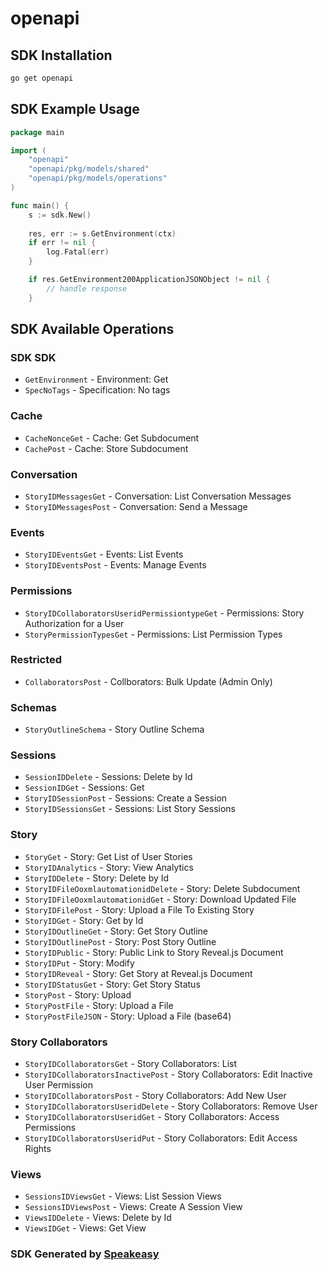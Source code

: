 # openapi

<!-- Start SDK Installation -->
## SDK Installation

```bash
go get openapi
```
<!-- End SDK Installation -->

## SDK Example Usage
<!-- Start SDK Example Usage -->
```go
package main

import (
    "openapi"
    "openapi/pkg/models/shared"
    "openapi/pkg/models/operations"
)

func main() {
    s := sdk.New()
    
    res, err := s.GetEnvironment(ctx)
    if err != nil {
        log.Fatal(err)
    }

    if res.GetEnvironment200ApplicationJSONObject != nil {
        // handle response
    }
```
<!-- End SDK Example Usage -->

<!-- Start SDK Available Operations -->
## SDK Available Operations

### SDK SDK

* `GetEnvironment` - Environment: Get
* `SpecNoTags` - Specification: No tags

### Cache

* `CacheNonceGet` - Cache: Get Subdocument
* `CachePost` - Cache: Store Subdocument

### Conversation

* `StoryIDMessagesGet` - Conversation: List Conversation Messages
* `StoryIDMessagesPost` - Conversation: Send a Message

### Events

* `StoryIDEventsGet` - Events: List Events
* `StoryIDEventsPost` - Events: Manage Events

### Permissions

* `StoryIDCollaboratorsUseridPermissiontypeGet` - Permissions: Story Authorization for a User
* `StoryPermissionTypesGet` - Permissions: List Permission Types

### Restricted

* `CollaboratorsPost` - Collborators: Bulk Update (Admin Only)

### Schemas

* `StoryOutlineSchema` - Story Outline Schema

### Sessions

* `SessionIDDelete` - Sessions: Delete by Id
* `SessionIDGet` - Sessions: Get
* `StoryIDSessionPost` - Sessions: Create a Session
* `StoryIDSessionsGet` - Sessions: List Story Sessions

### Story

* `StoryGet` - Story: Get List of User Stories
* `StoryIDAnalytics` - Story: View Analytics
* `StoryIDDelete` - Story: Delete by Id
* `StoryIDFileOoxmlautomationidDelete` - Story: Delete Subdocument
* `StoryIDFileOoxmlautomationidGet` - Story: Download Updated File
* `StoryIDFilePost` - Story: Upload a File To Existing Story
* `StoryIDGet` - Story: Get by Id
* `StoryIDOutlineGet` - Story: Get Story Outline
* `StoryIDOutlinePost` - Story: Post Story Outline
* `StoryIDPublic` - Story: Public Link to Story Reveal.js Document
* `StoryIDPut` - Story: Modify
* `StoryIDReveal` - Story: Get Story at Reveal.js Document
* `StoryIDStatusGet` - Story: Get Story Status
* `StoryPost` - Story: Upload
* `StoryPostFile` - Story: Upload a File
* `StoryPostFileJSON` - Story: Upload a File (base64)

### Story Collaborators

* `StoryIDCollaboratorsGet` - Story Collaborators: List
* `StoryIDCollaboratorsInactivePost` - Story Collaborators: Edit Inactive User Permission
* `StoryIDCollaboratorsPost` - Story Collaborators: Add New User
* `StoryIDCollaboratorsUseridDelete` - Story Collaborators: Remove User
* `StoryIDCollaboratorsUseridGet` - Story Collaborators: Access Permissions
* `StoryIDCollaboratorsUseridPut` - Story Collaborators: Edit Access Rights

### Views

* `SessionsIDViewsGet` - Views: List Session Views
* `SessionsIDViewsPost` - Views: Create A Session View
* `ViewsIDDelete` - Views: Delete by Id
* `ViewsIDGet` - Views: Get View

<!-- End SDK Available Operations -->

### SDK Generated by [Speakeasy](https://docs.speakeasyapi.dev/docs/using-speakeasy/client-sdks)
